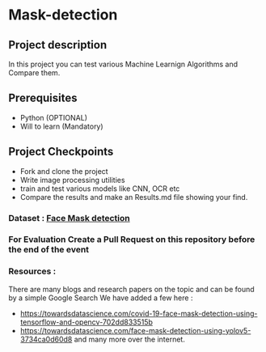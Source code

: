 # Mask-detection
## Project description
In this project you can test various Machine Learnign Algorithms and Compare them. 

## Prerequisites
- Python (OPTIONAL)
- Will to learn (Mandatory)

## Project Checkpoints
- Fork and clone the project 
- Write image processing utilities 
- train and test various models like CNN, OCR etc
- Compare the results and make an Results.md file showing your find.

### Dataset : [Face Mask detection](https://www.kaggle.com/andrewmvd/face-mask-detection)

### For Evaluation Create a Pull Request on this repository before the end of the event 

### Resources :
There are many blogs and research papers on the topic and can be found by a simple Google Search 
We have added a few here :
- https://towardsdatascience.com/covid-19-face-mask-detection-using-tensorflow-and-opencv-702dd833515b
- https://towardsdatascience.com/face-mask-detection-using-yolov5-3734ca0d60d8
and many more over the internet.
